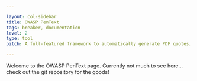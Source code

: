 ```yaml
---

layout: col-sidebar
title: OWASP PenText
tags: breaker, documentation
level: 2
type: tool
pitch: A full-featured framework to automatically generate PDF quotes, documents and pentest reports. Can be used in CI/CD pipelines to automatically generate PDF reports from pentests.

---
```


Welcome to the OWASP PenText page. Currently not much to see here... check out
the git repository for the goods!
